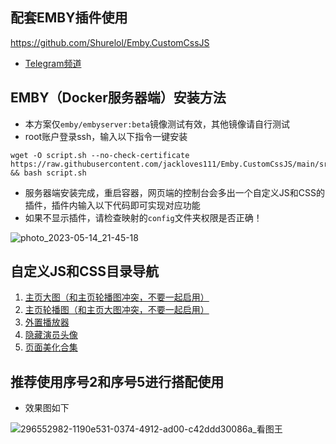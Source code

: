 ## 配套EMBY插件使用
https://github.com/Shurelol/Emby.CustomCssJS

- [Telegram频道](https://t.me/embycustomcssjs)

## EMBY（Docker服务器端）安装方法
- 本方案仅`emby/embyserver:beta`镜像测试有效，其他镜像请自行测试
- root账户登录ssh，输入以下指令一键安装
```
wget -O script.sh --no-check-certificate https://raw.githubusercontent.com/jackloves111/Emby.CustomCssJS/main/src/script.sh && bash script.sh
```

- 服务器端安装完成，重启容器，网页端的控制台会多出一个自定义JS和CSS的插件，插件内输入以下代码即可实现对应功能
- 如果不显示插件，请检查映射的`config`文件夹权限是否正确！

![photo_2023-05-14_21-45-18](https://github.com/Shurelol/Emby.CustomCssJS/assets/16237201/b3890993-e5e7-497f-915c-8df75c53f64a)

## 自定义JS和CSS目录导航
1. [主页大图（和主页轮播图冲突，不要一起启用）](https://github.com/jackloves111/EMBY.JS.CSS/tree/main/%E4%B8%BB%E9%A1%B5%E5%A4%A7%E5%9B%BE)
2. [主页轮播图（和主页大图冲突，不要一起启用）](https://github.com/jackloves111/EMBY.JS.CSS/tree/main/%E4%B8%BB%E9%A1%B5%E8%BD%AE%E6%92%AD%E5%9B%BE)
3. [外置播放器](https://github.com/jackloves111/EMBY.JS.CSS/tree/main/%E5%A4%96%E7%BD%AE%E6%92%AD%E6%94%BE%E5%99%A8)
4. [隐藏演员头像](https://github.com/jackloves111/EMBY.JS.CSS/tree/main/%E9%9A%90%E8%97%8F%E6%97%A0%E5%A4%B4%E5%83%8F%E6%BC%94%E5%91%98)
5. [页面美化合集](https://github.com/jackloves111/EMBY.JS.CSS/tree/main/页面美化合集)

## 推荐使用序号2和序号5进行搭配使用
- 效果图如下

![296552982-1190e531-0374-4912-ad00-c42ddd30086a_看图王](https://github.com/jackloves111/EMBY.JS.CSS/assets/89971817/18f8df26-9677-4f11-8120-7584ebe1c9a0)

